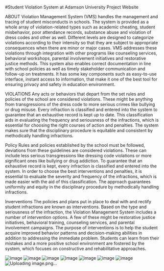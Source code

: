 
#Student Violation System at Adamson University Project Website

ABOUT
Violation Management System (VMS) handles the management and tracing of student misconducts in schools. The system is provided as a whole array of violation-related types such as academic cheating, student misbehavior, poor attendance records, substance abuse and violation of dress codes and other as well. Different levels are designed to categorize violations according to their intensity so that they are subject to appropriate consequences when there are minor or major cases. VMS addresses these violations through integration with other programs like counseling services, behavioral workshops, parental involvement initiatives and restorative justice methods. This system also enables correct documentation in line with school policies as well as timely stakeholder communication and follow-up on treatments. It has some key components such as easy-to-use interface, instant access to information, that make it one of the best tool for ensuring privacy and safety in education environment.

VIOLATIONS
Any acts or behaviors that depart from the set rules and policies of the school are considered violations. These might be anything from transgressions of the dress code to more serious crimes like bullying or drug misuse. Every infraction is classified and entered into the system to guarantee that an exhaustive record is kept up to date. This classification aids in evaluating the frequency and seriousness of the infractions, which is essential for choosing the right courses of action and penalties. The system makes sure that the disciplinary procedure is equitable and consistent by methodically handling infractions.

Policy
Rules and policies established by the school must be followed, deviations from these guidelines are considered violations. These can include less serious transgressions like dressing code violations or more significant ones like bullying or drug addiction. To guarantee that an exhaustive record is kept, every infraction is classified and entered into the system. In order to choose the best interventions and penalties, it is essential to evaluate the severity and frequency of the infractions, which is made easier with the aid of this classification. The approach guarantees uniformity and equity in the disciplinary procedure by methodically handling infractions.

Inverventions
The policies and plans put in place to deal with and rectify student infractions are known as interventions. Based on the type and seriousness of the infraction, the Violation Management System includes a number of intervention options. A few of these might be restorative justice initiatives, behavioral training, counseling services, and parental involvement campaigns. The purpose of interventions is to help the student acquire improved behavior patterns and decision-making abilities in addition to addressing the immediate problem. Students can learn from their mistakes and a more positive school environment are fostered by the system, which focuses on constructive and rehabilitative approaches.



![image](https://github.com/user-attachments/assets/d9428ee3-8f93-4104-b514-765d7e519a8e)
![image](https://github.com/user-attachments/assets/2e417597-c2ad-468f-bd2f-bc17c8825767)
![image](https://github.com/user-attachments/assets/da164c9b-c7ef-4fa7-b905-917cb1ce3126)
![image](https://github.com/user-attachments/assets/4ec9b607-633b-4259-9cf5-ba607deaf587)
![image](https://github.com/user-attachments/assets/acd6a45e-485b-4203-8ca6-df6413e7d1a5)
![image](https://github.com/user-attachments/assets/c6e62d87-1afb-4b4f-b500-a6fe6dfbbff1)
![image](https://github.com/user-attachments/assets/193562fc-d748-4508-9cf4-9a498ff60382)
![Uploading image.png…]()






